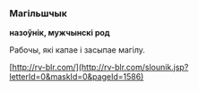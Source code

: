 ### Магільшчык
**назоўнік, мужчынскі род**

Рабочы, які капае і засыпае магілу.

<a rel="author">[http://rv-blr.com/](http://rv-blr.com/slounik.jsp?letterId=0&maskId=0&pageId=1586)</a>
